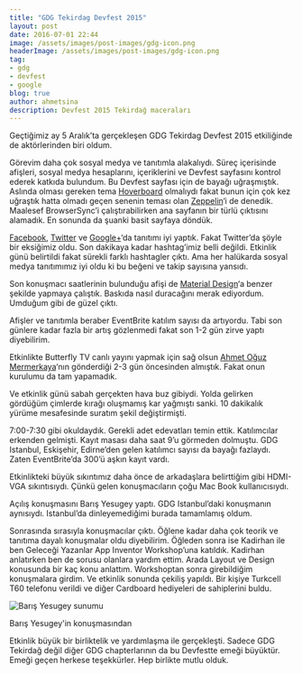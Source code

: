 ```yaml
---
title: "GDG Tekirdag Devfest 2015"
layout: post
date: 2016-07-01 22:44
image: /assets/images/post-images/gdg-icon.png
headerImage: /assets/images/post-images/gdg-icon.png
tag:
- gdg
- devfest
- google
blog: true
author: ahmetsina
description: Devfest 2015 Tekirdağ maceraları
---
```



Geçtiğimiz ay 5 Aralık’ta gerçekleşen GDG Tekirdag Devfest 2015 etkiliğinde de aktörlerinden biri oldum.

Görevim daha çok sosyal medya ve tanıtımla alakalıydı. Süreç içerisinde afişleri, sosyal medya hesaplarını, içeriklerini ve Devfest sayfasını kontrol ederek katkıda bulundum. Bu Devfest sayfası için de bayağı uğraşmıştık. Aslında olması gereken tema [Hoverboard][1] olmalıydı fakat bunun için çok kez uğraştık hatta olmadı geçen senenin teması olan [Zeppelin][2]‘i de denedik. Maalesef BrowserSync’i çalıştırabilirken ana sayfanın bir türlü çıktısını alamadık. En sonunda da şuanki basit sayfaya döndük.

[Facebook][3], [Twitter][4] ve [Google+][5]‘da tanıtımı iyi yaptık. Fakat Twitter’da şöyle bir eksiğimiz oldu. Son dakikaya kadar hashtag’imiz belli değildi. Etkinlik günü belirtildi fakat sürekli farklı hashtagler çıktı. Ama her halükarda sosyal medya tanıtımımız iyi oldu ki bu beğeni ve takip sayısına yansıdı.

Son konuşmacı saatlerinin bulunduğu afişi de [Material Design][6]‘a benzer şekilde yapmaya çalıştık. Baskıda nasıl duracağını merak ediyordum. Umduğum gibi de güzel çıktı.

Afişler ve tanıtımla beraber EventBrite katılım sayısı da artıyordu. Tabi son günlere kadar fazla bir artış gözlenmedi fakat son 1-2 gün zirve yaptı diyebilirim.

Etkinlikte Butterfly TV canlı yayını yapmak için sağ olsun [Ahmet Oğuz Mermerkaya][7]‘nın gönderdiği 2-3 gün öncesinden almıştık. Fakat onun kurulumu da tam yapamadık.

Ve etkinlik günü sabah gerçekten hava buz gibiydi. Yolda gelirken gördüğüm çimlerde kırağı oluşmamış kar yağmıştı sanki. 10 dakikalık yürüme mesafesinde suratım şekil değiştirmişti.

7:00-7:30 gibi okuldaydık. Gerekli adet edevatları temin ettik. Katılımcılar erkenden gelmişti. Kayıt masası daha saat 9’u görmeden dolmuştu. GDG Istanbul, Eskişehir, Edirne’den gelen katılımcı sayısı da bayağı fazlaydı. Zaten EventBrite’da 300’ü aşkın kayıt vardı.

Etkinlikteki büyük sıkıntımız daha önce de arkadaşlara belirttiğim gibi HDMI-VGA sıkıntısıydı. Çünkü gelen konuşmacıların çoğu Mac Book kullanıcısıydı.

Açılış konuşmasını Barış Yesugey yaptı. GDG Istanbul’daki konuşmanın aynısıydı. Istanbul’da dinleyemediğimi burada tamamlamış oldum.


Sonrasında sırasıyla konuşmacılar çıktı. Öğlene kadar daha çok teorik ve tanıtıma dayalı konuşmalar oldu diyebilirim. Öğleden sonra ise Kadirhan ile ben Geleceği Yazanlar App Inventor Workshop’una katıldık. Kadirhan anlatırken ben de sorusu olanlara yardım ettim. Arada Layout ve Design konusunda bir kaç konu anlattım. Workshoptan sonra girebildiğim konuşmalara girdim. Ve etkinlik sonunda çekiliş yapıldı. Bir kişiye Turkcell T60 telefonu verildi ve diğer Cardboard hediyeleri de sahiplerini buldu.

![Barış Yesugey sunumu][8]
<figcaption class="caption">Barış Yesugey'in konuşmasından</figcaption>


Etkinlik büyük bir birliktelik ve yardımlaşma ile gerçekleşti. Sadece GDG Tekirdağ değil diğer GDG chapterlarının da bu Devfestte emeği büyüktür. Emeği geçen herkese teşekkürler. Hep birlikte mutlu olduk.

[1]: https://github.com/gdg-x/hoverboard
[2]: https://github.com/gdg-x/zeppelin-grunt
[3]: https://www.facebook.com/gdgtekirdag/?fref=ts
[4]: https://twitter.com/gdgtekirdag
[5]: https://plus.google.com/101591578664230961035
[6]: https://www.google.com/design/spec/material-design/introduction.html
[7]: https://github.com/mekya
[8]: https://s30.postimg.org/5skddjur5/df15_tek.jpg
